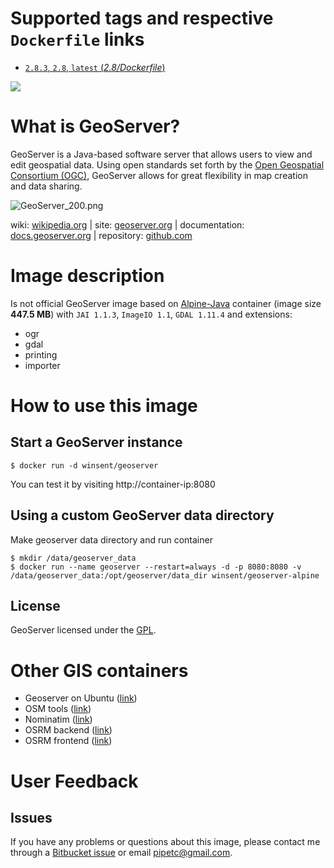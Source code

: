 # Supported tags and respective `Dockerfile` links #

- [`2.8.3`, `2.8`, `latest` (*2.8/Dockerfile*)](/src/default/2.8)

[![](https://badge.imagelayers.io/winsent/geoserver-alpine:latest.svg)](https://imagelayers.io/?images=winsent/geoserver-alpine:latest)

# What is GeoServer? #
GeoServer is a Java-based software server that allows users to view and edit geospatial data. Using open standards set forth by the [Open Geospatial Consortium (OGC)](http://www.opengeospatial.org/), GeoServer allows for great flexibility in map creation and data sharing.

![GeoServer_200.png](http://static.geoserver.org/images/GeoServer_200.png)

wiki: [wikipedia.org](https://wikipedia.org/wiki/GeoServer) | site: [geoserver.org](http://geoserver.org/) | documentation: [docs.geoserver.org](http://docs.geoserver.org/) | repository: [github.com](https://github.com/geoserver/geoserver)
# Image description #

Is not official GeoServer image based on [Alpine-Java](https://hub.docker.com/r/anapsix/alpine-java/) container (image size **447.5 MB**) with `JAI 1.1.3`, `ImageIO 1.1`, `GDAL 1.11.4` and extensions:

* ogr
* gdal
* printing
* importer


# How to use this image #
## Start a GeoServer instance ##

```console
$ docker run -d winsent/geoserver

```
You can test it by visiting http://container-ip:8080

## Using a custom GeoServer data directory ##
Make geoserver data directory and run container
```console
$ mkdir /data/geoserver_data
$ docker run --name geoserver --restart=always -d -p 8080:8080 -v /data/geoserver_data:/opt/geoserver/data_dir winsent/geoserver-alpine

```

## License ##
GeoServer licensed under the [GPL](http://www.gnu.org/licenses/old-licenses/gpl-2.0.html).

# Other GIS containers

* Geoserver on Ubuntu ([link](https://hub.docker.com/r/winsent/geoserver/))
* OSM tools ([link](https://hub.docker.com/r/cartography/osmtools/))
* Nominatim ([link](https://hub.docker.com/r/cartography/nominatim-docker/))
* OSRM backend ([link](https://hub.docker.com/r/cartography/osrm-backend-docker/))
* OSRM frontend ([link](https://hub.docker.com/r/cartography/osrm-frontend-docker/))

# User Feedback

## Issues

If you have any problems or questions about this image, please contact me through a [Bitbucket issue](https://bitbucket.org/ololoteam/geoserver-docker/issues) or email [pipetc@gmail.com](mailto:pipetc@gmail.com).